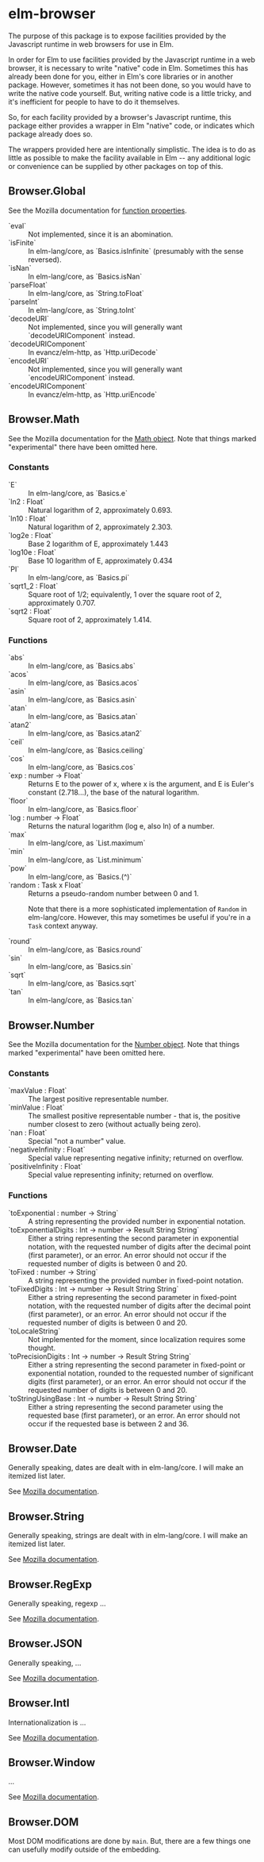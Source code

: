 # elm-browser

The purpose of this package is to expose facilities provided by the Javascript
runtime in web browsers for use in Elm.

In order for Elm to use facilities provided by the Javascript runtime in a web
browser, it is necessary to write "native" code in Elm. Sometimes this has
already been done for you, either in Elm's core libraries or in another
package. However, sometimes it has not been done, so you would have to write
the native code yourself. But, writing native code is a little tricky, and it's
inefficient for people to have to do it themselves.

So, for each facility provided by a browser's Javascript runtime, this package
either provides a wrapper in Elm "native" code, or indicates which package
already does so.

The wrappers provided here are intentionally simplistic. The idea is to do as
little as possible to make the facility available in Elm -- any additional
logic or convenience can be supplied by other packages on top of this.

## Browser.Global

See the Mozilla documentation for
[function properties](https://developer.mozilla.org/en-US/docs/Web/JavaScript/Reference/Global_Objects#Function_properties).

<dl>

<dt>`eval`</dt>
<dd>Not implemented, since it is an abomination.</dd>

<dt>`isFinite`</dt>
<dd>In elm-lang/core, as `Basics.isInfinite` (presumably with the sense reversed).</dd>

<dt>`isNan`</dt>
<dd>In elm-lang/core, as `Basics.isNan`</dd>

<dt>`parseFloat`</dt>
<dd>In elm-lang/core, as `String.toFloat`</dd>

<dt>`parseInt`</dt>
<dd>In elm-lang/core, as `String.toInt`</dd>

<dt>`decodeURI`</dt>
<dd>Not implemented, since you will generally want `decodeURIComponent` instead.</dd>

<dt>`decodeURIComponent`</dt>
<dd>In evancz/elm-http, as `Http.uriDecode`</dd>

<dt>`encodeURI`</dt>
<dd>Not implemented, since you will generally want `encodeURIComponent` instead.</dd>

<dt>`encodeURIComponent`</dt>
<dd>In evancz/elm-http, as `Http.uriEncode`</dd>

## Browser.Math

See the Mozilla documentation for the
[Math object](https://developer.mozilla.org/en-US/docs/Web/JavaScript/Reference/Global_Objects/Math).
Note that things marked "experimental" there have been omitted here.

### Constants

<dl>

<dt>`E`</dt>
<dd>In elm-lang/core, as `Basics.e`</dd>

<dt>`ln2 : Float`</dt>
<dd>Natural logarithm of 2, approximately 0.693.</dd>

<dt>`ln10 : Float`</dt>
<dd>Natural logarithm of 2, approximately 2.303.</dd>

<dt>`log2e : Float`</dt>
<dd>Base 2 logarithm of E, approximately 1.443</dd>

<dt>`log10e : Float`</dt>
<dd>Base 10 logarithm of E, approximately 0.434</dd>

<dt>`PI`</dt>
<dd>In elm-lang/core, as `Basics.pi`</dd>

<dt>`sqrt1_2 : Float`</dt>
<dd>Square root of 1/2; equivalently, 1 over the square root of 2, approximately 0.707.</dd>

<dt>`sqrt2 : Float`</dd>
<dd>Square root of 2, approximately 1.414.</dd>

</dl>

### Functions

<dl>

<dt>`abs`</dt>
<dd>In elm-lang/core, as `Basics.abs`</dd>

<dt>`acos`</dt>
<dd>In elm-lang/core, as `Basics.acos`</dd>

<dt>`asin`</dt>
<dd>In elm-lang/core, as `Basics.asin`</dd>

<dt>`atan`</dt>
<dd>In elm-lang/core, as `Basics.atan`</dd>

<dt>`atan2`</dt>
<dd>In elm-lang/core, as `Basics.atan2`</dd>

<dt>`ceil`</dt>
<dd>In elm-lang/core, as `Basics.ceiling`</dd>

<dt>`cos`</dt>
<dd>In elm-lang/core, as `Basics.cos`</dd>

<dt>`exp : number -> Float`</dt>
<dd>Returns E to the power of x, where x is the argument, and E is Euler's
constant (2.718…), the base of the natural logarithm.</dd>

<dt>`floor`</dt>
<dd>In elm-lang/core, as `Basics.floor`</dd>

<dt>`log : number -> Float`</dt>
<dd>Returns the natural logarithm (log e, also ln) of a number.</dd>

<dt>`max`</dt>
<dd>In elm-lang/core, as `List.maximum`</dd>

<dt>`min`</dt>
<dd>In elm-lang/core, as `List.minimum`</dd>

<dt>`pow`</dt>
<dd>In elm-lang/core, as `Basics.(^)`</dd>

<dt>`random : Task x Float`</dt>
<dd>Returns a pseudo-random number between 0 and 1.

Note that there is a more sophisticated implementation of `Random` in
elm-lang/core. However, this may sometimes be useful if you're in a `Task`
context anyway.</dd>

<dt>`round`</dt>
<dd>In elm-lang/core, as `Basics.round`</dd>

<dt>`sin`</dt>
<dd>In elm-lang/core, as `Basics.sin`</dd>

<dt>`sqrt`</dt>
<dd>In elm-lang/core, as `Basics.sqrt`</dd>

<dt>`tan`</dt>
<dd>In elm-lang/core, as `Basics.tan`</dd>

</dl>

## Browser.Number

See the Mozilla documentation for the
[Number object](https://developer.mozilla.org/en-US/docs/Web/JavaScript/Reference/Global_Objects/Number).
Note that things marked "experimental" have been omitted here.

### Constants

<dl>

<dt>`maxValue : Float`</dt>
<dd>The largest positive representable number.</dd>

<dt>`minValue : Float`</dt>
<dd>The smallest positive representable number - that is, the positive number
closest to zero (without actually being zero).</dd>

<dt>`nan : Float`</dt>
<dd>Special "not a number" value.</dd>

<dt>`negativeInfinity : Float`</dt>
<dd>Special value representing negative infinity; returned on overflow.</dd>

<dt>`positiveInfinity : Float`</dt>
<dd>Special value representing infinity; returned on overflow.</dd>

</dl>

### Functions

<dl>

<dt>`toExponential : number -> String`</dt>
<dd>A string representing the provided number in exponential notation.</dd>

<dt>`toExponentialDigits : Int -> number -> Result String String`</dt>
<dd>Either a string representing the second parameter in exponential notation,
with the requested number of digits after the decimal point (first parameter),
or an error. An error should not occur if the requested number of digits is
between 0 and 20.</dd>

<dt>`toFixed : number -> String`</dt>
<dd>A string representing the provided number in fixed-point notation.</dd>

<dt>`toFixedDigits : Int -> number -> Result String String`</dt>
<dd>Either a string representing the second parameter in fixed-point notation,
with the requested number of digits after the decimal point (first parameter),
or an error. An error should not occur if the requested number of digits is
between 0 and 20.</dd>

<dt>`toLocaleString`</dt>
<dd>Not implemented for the moment, since localization requires some thought.</dd>

<dt>`toPrecisionDigits : Int -> number -> Result String String`</dt>
<dd>Either a string representing the second parameter in fixed-point or
exponential notation, rounded to the requested number of significant digits
(first parameter), or an error. An error should not occur if the requested
number of digits is between 0 and 20.</dd>

<dt>`toStringUsingBase : Int -> number -> Result String String`</dt>
<dd>Either a string representing the second parameter using the requested base
(first parameter), or an error. An error should not occur if the requested base
is between 2 and 36.</dd>

</dl>

## Browser.Date

Generally speaking, dates are dealt with in elm-lang/core. I will make an
itemized list later.

See [Mozilla documentation](https://developer.mozilla.org/en-US/docs/Web/JavaScript/Reference/Global_Objects/Date).

## Browser.String

Generally speaking, strings are dealt with in elm-lang/core. I will make
an itemized list later.

See [Mozilla documentation](https://developer.mozilla.org/en-US/docs/Web/JavaScript/Reference/Global_Objects/String).

## Browser.RegExp

Generally speaking, regexp ...

See [Mozilla documentation](https://developer.mozilla.org/en-US/docs/Web/JavaScript/Reference/Global_Objects/RegExp).

## Browser.JSON

Generally speaking, ...

See [Mozilla documentation](https://developer.mozilla.org/en-US/docs/Web/JavaScript/Reference/Global_Objects/JSON).

## Browser.Intl

Internationalization is ...

See [Mozilla documentation](https://developer.mozilla.org/en-US/docs/Web/JavaScript/Reference/Global_Objects/Intl).

## Browser.Window

...

See [Mozilla documentation](https://developer.mozilla.org/en-US/docs/Web/API/Window).

## Browser.DOM

Most DOM modifications are done by `main`. But, there are a few things one can usefully modify
outside of the embedding.
